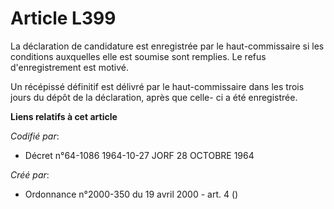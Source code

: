 # Article L399

La déclaration de candidature est enregistrée par le haut-commissaire si les conditions auxquelles elle est soumise sont
remplies. Le refus d'enregistrement est motivé.

Un récépissé définitif est délivré par le haut-commissaire dans les trois jours du dépôt de la déclaration, après que celle-
ci a été enregistrée.

**Liens relatifs à cet article**

_Codifié par_:

  - Décret n°64-1086 1964-10-27 JORF 28 OCTOBRE 1964

_Créé par_:

  - Ordonnance n°2000-350 du 19 avril 2000 - art. 4 ()
